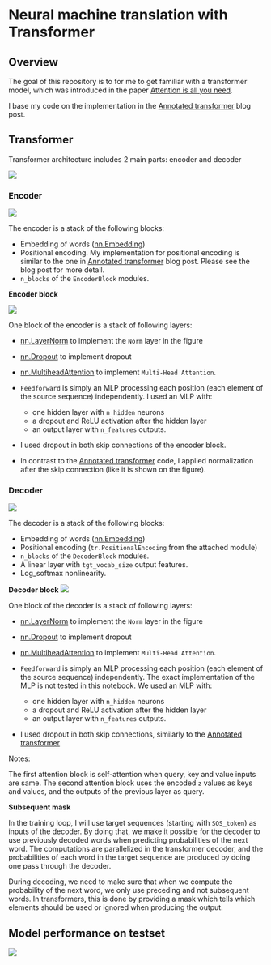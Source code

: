 # Neural machine translation with Transformer

## Overview

The goal of this repository is to for me to get familiar with a transformer model, which was introduced in the paper [Attention is all you need](https://arxiv.org/pdf/1706.03762.pdf).

I base my code on the implementation in the [Annotated transformer](https://nlp.seas.harvard.edu/2018/04/03/attention.html) blog post. 

## Transformer

Transformer architecture includes 2 main parts: encoder and decoder

<img src="https://github.com/huongdo108/neural-machine-translation-Transformer/blob/master/images/transformer.png" align="centre">

###  Encoder
<img src="https://github.com/huongdo108/neural-machine-translation-Transformer/blob/master/images/encoder.png" align="centre">

The encoder is a stack of the following blocks:
* Embedding of words ([nn.Embedding](https://pytorch.org/docs/stable/nn.html#torch.nn.Embedding))
* Positional encoding. My implementation for positional encoding is similar to the one in [Annotated transformer](https://nlp.seas.harvard.edu/2018/04/03/attention.html) blog post. Please see the blog post for more detail.
* `n_blocks` of the `EncoderBlock` modules.

**Encoder block** 

<img src="https://github.com/huongdo108/neural-machine-translation-Transformer/blob/master/images/encoder_block.png" align="centre">

One block of the encoder is a stack of following layers:
  * [nn.LayerNorm](https://pytorch.org/docs/stable/nn.html#torch.nn.LayerNorm) to implement the `Norm` layer in the figure
  * [nn.Dropout](https://pytorch.org/docs/stable/nn.html#torch.nn.Dropout) to implement dropout
  * [nn.MultiheadAttention](https://pytorch.org/docs/stable/nn.html?highlight=multiheadattention#torch.nn.MultiheadAttention) to implement `Multi-Head Attention`.

* `Feedforward` is simply an MLP processing each position (each element of the source sequence) independently. I used an MLP with:
  * one hidden layer with `n_hidden` neurons
  * a dropout and ReLU activation after the hidden layer
  * an output layer with `n_features` outputs.

* I used dropout in both skip connections of the encoder block.
* In contrast to the [Annotated transformer](https://nlp.seas.harvard.edu/2018/04/03/attention.html) code, I applied normalization after the skip connection (like it is shown on the figure).

### Decoder
<img src="https://github.com/huongdo108/neural-machine-translation-Transformer/blob/master/images/decoder.png" align="centre">

The decoder is a stack of the following blocks:
* Embedding of words ([nn.Embedding](https://pytorch.org/docs/stable/nn.html#torch.nn.Embedding))
* Positional encoding (`tr.PositionalEncoding` from the attached module)
* `n_blocks` of the `DecoderBlock` modules.
* A linear layer with `tgt_vocab_size` output features.
* Log_softmax nonlinearity.

**Decoder block**
<img src="https://github.com/huongdo108/neural-machine-translation-Transformer/blob/master/images/decoder_block.png" align="centre">

One block of the decoder is a stack of following layers:
  * [nn.LayerNorm](https://pytorch.org/docs/stable/nn.html#torch.nn.LayerNorm) to implement the `Norm` layer in the figure
  * [nn.Dropout](https://pytorch.org/docs/stable/nn.html#torch.nn.Dropout) to implement dropout
  * [nn.MultiheadAttention](https://pytorch.org/docs/stable/nn.html?highlight=multiheadattention#torch.nn.MultiheadAttention) to implement `Multi-Head Attention`.

* `Feedforward` is simply an MLP processing each position (each element of the source sequence) independently. The exact implementation of the MLP is not tested in this notebook. We used an MLP with:
  * one hidden layer with `n_hidden` neurons
  * a dropout and ReLU activation after the hidden layer
  * an output layer with `n_features` outputs.

* I used dropout in both skip connections, similarly to the [Annotated transformer](https://nlp.seas.harvard.edu/2018/04/03/attention.html)

Notes:

The first attention block is self-attention when query, key and value inputs are same. The second attention block uses the encoded `z` values as keys and values, and the outputs of the previous layer as query.

**Subsequent mask**

In the training loop, I will use target sequences (starting with `SOS_token`) as inputs of the decoder. By doing that, we make it possible for the decoder to use previously decoded words when predicting probabilities of the next word. The computations are parallelized in the transformer decoder, and the probabilities of each word in the target sequence are produced by doing one pass through the decoder.

During decoding, we need to make sure that when we compute the probability of the next word, we only use preceding and not subsequent words. In transformers, this is done by providing a mask which tells which elements should be used or ignored when producing the output.

## Model performance on testset

<img src="https://github.com/huongdo108/neural-machine-translation-Transformer/blob/master/images/model_performance.png" align="centre">